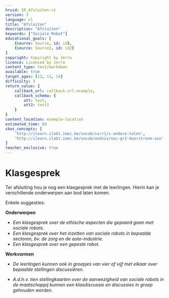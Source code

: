 ```yaml
---
hruid: SR_Afsluiten-v1
version: 3
language: nl
title: "Afsluiten"
description: "Afsluiten"
keywords: ["Sociale Robot"]
educational_goals: [
    {source: Source, id: id}, 
    {source: Source2, id: id2}
]
copyright: Copyright by Jerro
licence: Licenced by Jerro
content_type: text/markdown
available: true
target_ages: [12, 13, 14]
difficulty: 3
return_value: {
    callback_url: callback-url-example,
    callback_schema: {
        att: test,
        att2: test2
    }
}
content_location: example-location
estimated_time: 60
skos_concepts: [
    'http://ilearn.ilabt.imec.be/vocab/curr1/c-andere-talen', 
    'http://ilearn.ilabt.imec.be/vocab/ondniv/sec-gr2-doorstroom-aso'
]
teacher_exclusive: true
---
```


# Klasgesprek

Ter afsluiting hou je nog een klasgesprek met de leerlingen. Hierin kan je verschillende onderwerpen aan bod laten komen.

Enkele suggesties:

**Onderwerpen**
* *Een klasgesprek over de ethische aspecten die gepaard gaan met sociale robots.*
* *Een klasgesprek over het inzetten van sociale robots in bepaalde sectoren, bv. de zorg en de auto-industrie.*
* *Een klasgesprek over een gepeste robot.*

**Werkvormen**
* *De leerlingen kunnen ook in groepjes van vier of vijf met elkaar over bepaalde stellingen discussiëren.*

* *A.d.h.v. tien stellingkaarten over de aanwezigheid van sociale robots in de maatschappij kunnen een klasdiscussie en discussies in groep gehouden worden.*

